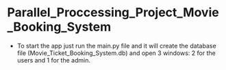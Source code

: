 # Parallel_Proccessing_Project_Movie_Booking_System

- To start the app just run the main.py file and it will create the database file (Movie_Ticket_Booking_System.db) and open 3 windows: 2 for the users and 1 for the admin.
